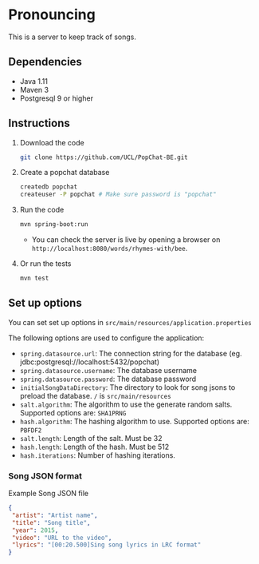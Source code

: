 # Pronouncing

This is a server to keep track of songs.


## Dependencies

* Java 1.11
* Maven 3
* Postgresql 9 or higher


## Instructions

1. Download the code
    ```bash
    git clone https://github.com/UCL/PopChat-BE.git
    ```

1. Create a popchat database
    ```bash
    createdb popchat
    createuser -P popchat # Make sure password is "popchat"
    ```

1. Run the code

    ```bash
    mvn spring-boot:run
    ```
    * You can check the server is live by opening a browser on `http://localhost:8080/words/rhymes-with/bee`.

1. Or run the tests

    ```bash
    mvn test
    ```

## Set up options

You can set set up options in `src/main/resources/application.properties`

The following options are used to configure the application:

 - `spring.datasource.url`: The connection string for the database (eg. jdbc:postgresql://localhost:5432/popchat)
 - `spring.datasource.username`: The database username
 - `spring.datasource.password`: The database password
 - `initialSongDataDirectory`: The directory to look for song jsons to preload the database. `/` is `src/main/resources`
 - `salt.algorithm`: The algorithm to use the generate random salts. Supported options are: `SHA1PRNG`
 - `hash.algorithm`: The hashing algorithm to use. Supported options are: `PBFDF2`
 - `salt.length`: Length of the salt. Must be 32
 - `hash.length`: Length of the hash. Must be 512
 - `hash.iterations`: Number of hashing iterations.

### Song JSON format

Example Song JSON file

```json
{
 "artist": "Artist name",
 "title": "Song title",
 "year": 2015,
 "video": "URL to the video",
 "lyrics": "[00:20.500]Sing song lyrics in LRC format"
}
```
